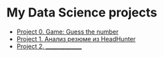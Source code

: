 # My Data Science projects

* [Project 0. Game: Guess the number](___________)
* [Project 1. Анализ резюме из HeadHunter](________)
* [Project 2. _____________](________)
